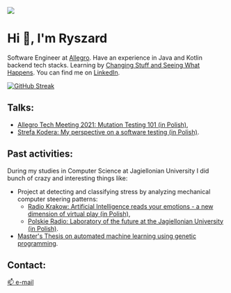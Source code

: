 ![](https://komarev.com/ghpvc/?username=ryszardmakuch&style=flat-square&color=orange&style=flat-square)

# Hi 👋, I'm Ryszard

Software Engineer at [Allegro](https://github.com/allegro). Have an experience in Java and Kotlin backend tech stacks. Learning by [Changing Stuff and Seeing What Happens](https://i.imgur.com/s425j5u.png). You can find me on [LinkedIn](https://www.linkedin.com/in/ryszardmakuch/).

[![GitHub Streak](https://github-readme-streak-stats.herokuapp.com?user=ryszardmakuch&theme=dark&hide_border=true&date_format=M%20j%5B%2C%20Y%5D)](https://git.io/streak-stats)

## Talks:

- [Allegro Tech Meeting 2021: Mutation Testing 101 (in Polish)](https://www.youtube.com/watch?v=GibLUL2sYuA),
- [Strefa Kodera: My perspective on a software testing (in Polish)](https://strefakodera.pl/po-godzinach/ryszard-makuch-o-testowaniu-oprogramowania).

## Past activities:

During my studies in Computer Science at Jagiellonian University I did bunch of crazy and interesting things like: 

- Project at detecting and classifying stress by analyzing mechanical computer steering patterns:
  - [Radio Krakow: Artificial Intelligence reads your emotions - a new dimension of virtual play (in Polish)](https://www.radiokrakow.pl/audycje/pracuja-na-nobla/interfejes-emocjonalny-nowatorskie-badania-nad-baedaniem-emocji-uczestnika-gry-przy-pomocy-sztucznej-inteligencji/),
  - [Polskie Radio: Laboratory of the future at the Jagiellonian University (in Polish)](https://www.polskieradio.pl/9/201/Artykul/1247414,Laboratorium-przyszlosci-na-Uniwersytecie-Jagiellonskim).
- [Master's Thesis on automated machine learning using genetic programming](https://gist.github.com/ryszardmakuch/3d278653469b827d147fb79b35804258).

## Contact:

[📫 e-mail](mailto:rmakuch.contact+gh@gmail.com)
